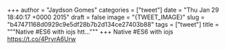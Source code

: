 
+++
author = "Jaydson Gomes"
categories = ["tweet"]
date = "Thu Jan 29 18:40:17 +0000 2015"
draft = false
image = "{TWEET_IMAGE}"
slug = "b47471168d0929c9e5df28b7b2d134ce27403b88"
tags = ["tweet"]
title = """Native #ES6 with iojs htt..."""
+++
Native #ES6 with iojs https://t.co/4PryrA6Urw

